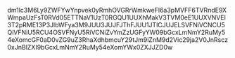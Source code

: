 dm1lc3M6Ly9ZWFYwYnpvek0yRmhOVGRrWmkweFl6a3pMVFF6TVRndE9XWmpaUzFsT0RVd05ETTNaV1UzT0RGQU1UUXhMakV3TVM0eE1UUXVNVEl3T2pRME13P3JlbWFya3M9JUU3JUJFJThFJUU1JTlCJUJELSVFNiVCNCU5QiVFNiU5RCU4OSVFNyU5RiVCNiZvYmZzUGFyYW09bGcxLmNmY2RuMy54eXomcGF0aD0vZG9uZ3RhaXdhbmcuY29tJm9iZnM9d2Vic29ja2V0JnRscz0xJnBlZXI9bGcxLmNmY2RuMy54eXomYWx0ZXJJZD0w

